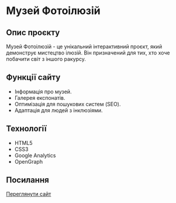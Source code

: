
# Музей Фотоілюзій

## Опис проєкту
Музей Фотоілюзій - це унікальний інтерактивний проєкт, який демонструє мистецтво ілюзій. Він призначений для тих, хто хоче побачити світ з іншого ракурсу.

## Функції сайту
- Інформація про музей.
- Галерея експонатів.
- Оптимізація для пошукових систем (SEO).
- Адаптація для людей з інклюзіями.

## Технології
- HTML5
- CSS3
- Google Analytics
- OpenGraph

## Посилання
[Переглянути сайт](https://ваш-сайт.github.io/)
